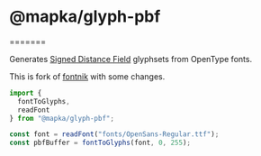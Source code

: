 # @mapka/glyph-pbf

=======

Generates [Signed Distance Field](https://en.wikipedia.org/wiki/Signed_distance_function) glyphsets from
OpenType fonts.

This is fork of [fontnik](https://github.com/mapbox/fontnik) with some changes.

```ts
import { 
  fontToGlyphs,
  readFont
} from "@mapka/glyph-pbf";

const font = readFont("fonts/OpenSans-Regular.ttf");
const pbfBuffer = fontToGlyphs(font, 0, 255);

```
